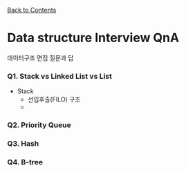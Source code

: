 [Back to Contents](../README.md)
# Data structure Interview QnA
데이터구조 면접 질문과 답

### Q1. Stack vs Linked List vs List
* Stack
  * 선입후출(FILO) 구조
  *
### Q2. Priority Queue

### Q3. Hash

### Q4. B-tree
